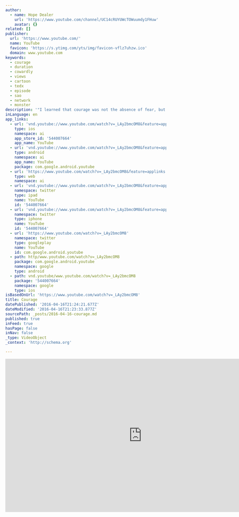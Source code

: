 ```yaml
---
author:
  - name: Hope Dealer
    url: 'https://www.youtube.com/channel/UC14cRUYUWcTOWuumdy1FHuw'
    avatar: {}
related: []
publisher:
  url: 'https://www.youtube.com/'
  name: YouTube
  favicon: 'https://s.ytimg.com/yts/img/favicon-vflz7uhzw.ico'
  domain: www.youtube.com
keywords:
  - courage
  - duration
  - cowardly
  - views
  - cartoon
  - tedx
  - episode
  - sao
  - network
  - monster
description: '"I learned that courage was not the absence of fear, but the triumph over it. The brave man is not he who does not feel afraid, but he who conquers that fear." ~ Nelson Mandela'
inLanguage: en
app_links:
  - url: 'vnd.youtube://www.youtube.com/watch?v=_LAy2bmcOM8&feature=applinks'
    type: ios
    namespace: ai
    app_store_id: '544007664'
    app_name: YouTube
  - url: 'vnd.youtube://www.youtube.com/watch?v=_LAy2bmcOM8&feature=applinks'
    type: android
    namespace: ai
    app_name: YouTube
    package: com.google.android.youtube
  - url: 'https://www.youtube.com/watch?v=_LAy2bmcOM8&feature=applinks'
    type: web
    namespace: ai
  - url: 'vnd.youtube://www.youtube.com/watch?v=_LAy2bmcOM8&feature=applinks'
    namespace: twitter
    type: ipad
    name: YouTube
    id: '544007664'
  - url: 'vnd.youtube://www.youtube.com/watch?v=_LAy2bmcOM8&feature=applinks'
    namespace: twitter
    type: iphone
    name: YouTube
    id: '544007664'
  - url: 'https://www.youtube.com/watch?v=_LAy2bmcOM8'
    namespace: twitter
    type: googleplay
    name: YouTube
    id: com.google.android.youtube
  - path: http/www.youtube.com/watch?v=_LAy2bmcOM8
    package: com.google.android.youtube
    namespace: google
    type: android
  - path: vnd.youtube/www.youtube.com/watch?v=_LAy2bmcOM8
    package: '544007664'
    namespace: google
    type: ios
isBasedOnUrl: 'https://www.youtube.com/watch?v=_LAy2bmcOM8'
title: Courage
datePublished: '2016-04-16T21:24:21.677Z'
dateModified: '2016-04-16T21:23:33.877Z'
sourcePath: _posts/2016-04-16-courage.md
published: true
inFeed: true
hasPage: false
inNav: false
_type: VideoObject
_context: 'http://schema.org'

---
```

<iframe src="https://cdn.embedly.com/widgets/media.html?src=https%3A%2F%2Fwww.youtube.com%2Fembed%2F_LAy2bmcOM8%3Ffeature%3Doembed&amp;url=https%3A%2F%2Fwww.youtube.com%2Fwatch%3Fv%3D_LAy2bmcOM8&amp;image=https%3A%2F%2Fi.ytimg.com%2Fvi%2F_LAy2bmcOM8%2Fhqdefault.jpg&amp;key=b7d04c9b404c499eba89ee7072e1c4f7&amp;type=text%2Fhtml&amp;schema=youtube" width="854" height="480" scrolling="no" frameborder="0" allowfullscreen="allowfullscreen" style=""></iframe>